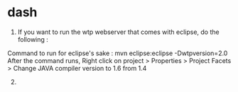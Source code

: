 dash
======


1) If you want to run the wtp webserver that comes with eclipse, do the following :

Command to run for eclipse's sake : mvn eclipse:eclipse -Dwtpversion=2.0
After the command runs, Right click on project > Properties > Project Facets > Change JAVA compiler version to 1.6 from 1.4


2)